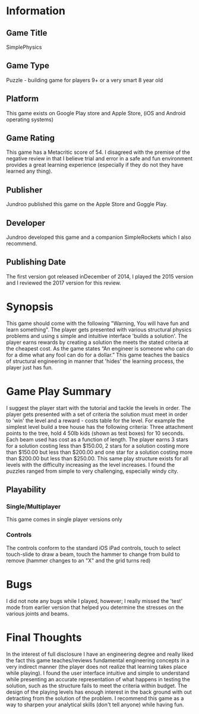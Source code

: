 # Information
## Game Title
SimplePhysics
## Game Type
Puzzle - building game for players 9+ or a very smart 8 year old
## Platform
This game exists on Google Play store and Apple Store, (iOS and Android operating systems)
## Game Rating
This game has a Metacritic score of 54.  I disagreed with the premise of the negative review in that I believe trial and error in a safe and fun environment provides a great learning experience (especially if they do not they have learned any thing).
## Publisher
Jundroo published this game on the Apple Store and Goggle Play.
## Developer
Jundroo developed this game and a companion SimpleRockets which I also recommend.
## Publishing Date
The first version got released inDecember of 2014, I played the 2015 version and I reviewed the 2017 version for this review.
# Synopsis
This game should come with the following "Warning, You will have fun and learn something".  The player gets presented with various structural physics problems and using s simple and intuitive interface 'builds a solution'.  The player earns rewards by creating a solution the meets the stated criteria at the cheapest cost.  As the game states “An engineer is someone who can do for a dime what any fool can do for a dollar.”  This game teaches the basics of structural engineering in manner that 'hides' the learning process, the player just has fun.

# Game Play Summary
I suggest the player start with the tutorial and tackle the levels in order.  The player gets presented with a set of criteria the solution must meet in order to 'win' the level and a reward - costs table for the level.  For example the simplest level build a tree house has the following criteria: Three attachment points to the tree, hold 4 50lb kids (shown as test boxes) for 10 seconds.  Each beam used has cost as a function of length.  The player earns 3 stars for a solution costing less than $150.00, 2 stars for a solution costing more than $150.00 but less than $200.00 and one star for a solution costing more than $200.00 but less than $250.00.  This same play structure exists for all levels with the difficulty increasing as the level increases.  I found the puzzles ranged from simple to very challenging, especially windy city.
## Playability
### Single/Multiplayer
This game comes in single player versions only
### Controls
The controls conform to the standard iOS iPad controls, touch to select touch-slide to draw a beam, touch the hammer to change from build to remove (hammer changes to an "X" and the grid turns red)
# Bugs
I did not note any bugs while I played, however; I really missed the 'test' mode from earlier version that helped you determine the stresses on the various joints and beams.
# Final Thoughts
In the interest of full disclosure I have an engineering degree and really liked the fact this game teaches/reviews fundamental engineering concepts in a very indirect manner (the player does not realize that learning takes place while playing).  I found the user interface intuitive and simple to understand while presenting an accurate representation of what happens in testing the solution, such as the structure fails to meet the criteria within budget.  The design of the playing levels has enough interest in the back ground with out detracting from the solution of the problem.  I recommend this game as a way to sharpen your analytical skills (don't tell anyone) while having fun.
